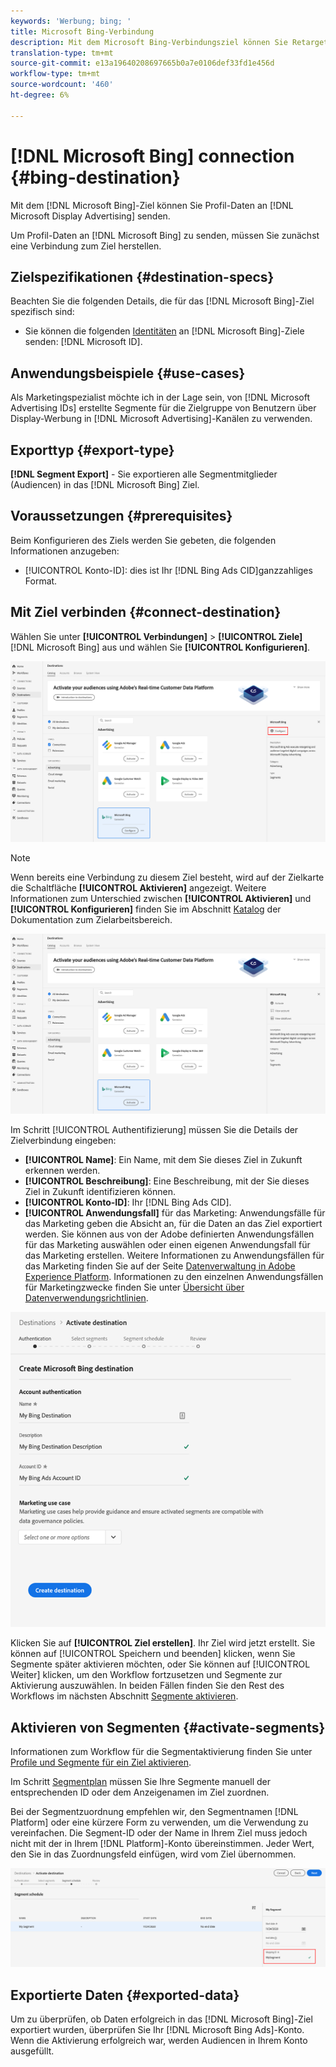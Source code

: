 ```yaml
---
keywords: 'Werbung; bing; '
title: Microsoft Bing-Verbindung
description: Mit dem Microsoft Bing-Verbindungsziel können Sie Retargeting und Audience zielgerichteter digitaler Kampagnen über Microsoft Display Advertising durchführen.
translation-type: tm+mt
source-git-commit: e13a19640208697665b0a7e0106def33fd1e456d
workflow-type: tm+mt
source-wordcount: '460'
ht-degree: 6%

---
```



# [!DNL Microsoft Bing] connection  {#bing-destination}

Mit dem [!DNL Microsoft Bing]-Ziel können Sie Profil-Daten an [!DNL Microsoft Display Advertising] senden.

Um Profil-Daten an [!DNL Microsoft Bing] zu senden, müssen Sie zunächst eine Verbindung zum Ziel herstellen.

## Zielspezifikationen {#destination-specs}

Beachten Sie die folgenden Details, die für das [!DNL Microsoft Bing]-Ziel spezifisch sind:

* Sie können die folgenden [Identitäten](../../../identity-service/namespaces.md) an [!DNL Microsoft Bing]-Ziele senden: [!DNL Microsoft ID].

## Anwendungsbeispiele {#use-cases}

Als Marketingspezialist möchte ich in der Lage sein, von [!DNL Microsoft Advertising IDs] erstellte Segmente für die Zielgruppe von Benutzern über Display-Werbung in [!DNL Microsoft Advertising]-Kanälen zu verwenden.

## Exporttyp {#export-type}

**[!DNL Segment Export]** - Sie exportieren alle Segmentmitglieder (Audiencen) in das  [!DNL Microsoft Bing] Ziel.

## Voraussetzungen {#prerequisites}

Beim Konfigurieren des Ziels werden Sie gebeten, die folgenden Informationen anzugeben:

* [!UICONTROL Konto-ID]: dies ist Ihr  [!DNL Bing Ads CID]ganzzahliges Format.

## Mit Ziel verbinden {#connect-destination}

Wählen Sie unter **[!UICONTROL Verbindungen]** > **[!UICONTROL Ziele]** [!DNL Microsoft Bing] aus und wählen Sie **[!UICONTROL Konfigurieren]**.

![Microsoft Bing-Ziel konfigurieren](../../assets/catalog/advertising/bing/configure.png)

>[!NOTE]
>
>Wenn bereits eine Verbindung zu diesem Ziel besteht, wird auf der Zielkarte die Schaltfläche **[!UICONTROL Aktivieren]** angezeigt. Weitere Informationen zum Unterschied zwischen **[!UICONTROL Aktivieren]** und **[!UICONTROL Konfigurieren]** finden Sie im Abschnitt [Katalog](../../ui/destinations-workspace.md#catalog) der Dokumentation zum Zielarbeitsbereich.
>
>![Microsoft Bing-Ziel aktivieren](../../assets/catalog/advertising/bing/activate.png)

Im Schritt [!UICONTROL Authentifizierung] müssen Sie die Details der Zielverbindung eingeben:

* **[!UICONTROL Name]**: Ein Name, mit dem Sie dieses Ziel in Zukunft erkennen werden.
* **[!UICONTROL Beschreibung]**: Eine Beschreibung, mit der Sie dieses Ziel in Zukunft identifizieren können.
* **[!UICONTROL Konto-ID]**: Ihr  [!DNL Bing Ads CID].
* **[!UICONTROL Anwendungsfall]** für das Marketing: Anwendungsfälle für das Marketing geben die Absicht an, für die Daten an das Ziel exportiert werden. Sie können aus von der Adobe definierten Anwendungsfällen für das Marketing auswählen oder einen eigenen Anwendungsfall für das Marketing erstellen. Weitere Informationen zu Anwendungsfällen für das Marketing finden Sie auf der Seite [Datenverwaltung in Adobe Experience Platform](../../../data-governance/policies/overview.md). Informationen zu den einzelnen Anwendungsfällen für Marketingzwecke finden Sie unter [Übersicht über Datenverwendungsrichtlinien](../../../data-governance/policies/overview.md).

![Microsoft Bing-Zielauthentifizierung](../../assets/catalog/advertising/bing/authentication.png)

Klicken Sie auf **[!UICONTROL Ziel erstellen]**. Ihr Ziel wird jetzt erstellt. Sie können auf [!UICONTROL Speichern und beenden] klicken, wenn Sie Segmente später aktivieren möchten, oder Sie können auf [!UICONTROL Weiter] klicken, um den Workflow fortzusetzen und Segmente zur Aktivierung auszuwählen. In beiden Fällen finden Sie den Rest des Workflows im nächsten Abschnitt [Segmente aktivieren](#activate-segments).

## Aktivieren von Segmenten {#activate-segments}

Informationen zum Workflow für die Segmentaktivierung finden Sie unter [Profile und Segmente für ein Ziel aktivieren](../../ui/activate-destinations.md#select-attributes).

Im Schritt [Segmentplan](../../ui/activate-destinations.md#segment-schedule) müssen Sie Ihre Segmente manuell der entsprechenden ID oder dem Anzeigenamen im Ziel zuordnen.

Bei der Segmentzuordnung empfehlen wir, den Segmentnamen [!DNL Platform] oder eine kürzere Form zu verwenden, um die Verwendung zu vereinfachen. Die Segment-ID oder der Name in Ihrem Ziel muss jedoch nicht mit der in Ihrem [!DNL Platform]-Konto übereinstimmen. Jeder Wert, den Sie in das Zuordnungsfeld einfügen, wird vom Ziel übernommen.

![Segmentzuordnungs-ID](../../assets/common/segment-mapping-id.png)

## Exportierte Daten {#exported-data}

Um zu überprüfen, ob Daten erfolgreich in das [!DNL Microsoft Bing]-Ziel exportiert wurden, überprüfen Sie Ihr [!DNL Microsoft Bing Ads]-Konto. Wenn die Aktivierung erfolgreich war, werden Audiencen in Ihrem Konto ausgefüllt.